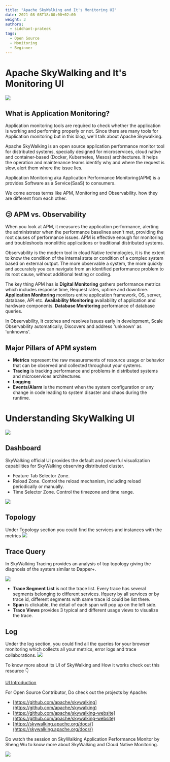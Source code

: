 ```yaml
---
title: "Apache SkyWalking and It's Monitoring UI"
date: 2021-08-08T18:00:00+02:00
weight: 3
authors:
  - siddhant-prateek
tags:
  - Open Source
  - Monitoring
  - Beginner
---
```


# Apache SkyWalking and It's Monitoring UI

![](https://i.imgur.com/bxF5n3Q.png)



## What is Application Monitoring?

Application monitoring tools are required to check whether the application is working and performing properly or not. Since there are many tools for Application monitoring but in this blog, we'll talk about Apache Skywalking.

Apache SkyWalking is an open source application performance monitor tool for distributed systems, specially designed for microservices, cloud native and container-based (Docker, Kubernetes, Mesos) architectures. It helps the operation and maintenance teams identify why and where the request is slow, alert them where the issue lies.  

Application Monitoring aka Application Performance Monitoring(APM) is a provides Software as a Service(SaaS) to consumers. 

We come across terms like APM, Monitoring and Observability. how they are different from each other.

## 😕 APM vs. Observability

When you look at APM, it measures the application performance, alerting the administrator when the performance baselines aren't met, providing the root causes of performance issues. APM is effective enough for monitoring and troubleshoots monolithic applications or traditional distributed systems.

Observability is the modern tool in cloud Native technologies, it is the extent to know the condition of the internal state or condition of a complex system based on external output. The more observable a system, the more quickly and accurately you can navigate from an identified performance problem to its root cause, without additional testing or coding. 

The key thing APM has is **Digital Monitoring** gathers performance metrics which includes response time, Request rates, uptime and downtime. **Application Monitoring**  monitors entire application framework, OS, server, database, API etc. **Availability Monitoring** availability of application and hardware components. **Database Monitoring** performance of database queries. 

In Observability, It catches and resolves issues early in development, Scale Observability automatically, Discovers and address 'unknown' as 'unknowns'.

## Major Pillars of APM system 
- **Metrics** represent the raw measurements of resource usage or behavior that can be observed and collected throughout your systems.
- **Tracing** is tracking performance and problems in distributed systems and microservices architectures. 
- **Logging**
- **Events/Alarm** is the moment when the system configuration or any change in code leading to system disaster and chaos during the runtime. 



# Understanding SkyWalking UI

![](https://i.imgur.com/oRztmim.png)


## Dashboard
SkyWalking official UI provides the default and powerful visualization capabilities for SkyWalking observing distributed cluster.

- Feature Tab Selector Zone.
- Reload Zone. Control the reload mechanism, including reload periodically or manually.
- Time Selector Zone. Control the timezone and time range.

![](https://i.imgur.com/2h6PSdU.png)


## Topology

Under Topology section you could find the services and instances with the metrics
![](https://i.imgur.com/L5HZt0m.png)


## Trace Query
In SkyWalking Tracing provides an analysis of top topology giving the diagnosis of the system similar to Dapper+.


![](https://i.imgur.com/u28q3Em.png)

- **Trace Segment List** is not the trace list. Every trace has several segments belonging to different services. Ifquery by all services or by trace id, different segments with same trace id could be list there.
- **Span** is clickable, the detail of each span will pop up on the left side.
- **Trace Views** provides 3 typical and different usage views to visualize the trace.

## Log

Under the log section, you could find all the queries for your browser monitoring which collects all your metrics, error logs and trace collaborations. 
![](https://i.imgur.com/IdyhSlB.png)


To know more about its UI of SkyWalking and How it works check out this resource 👇

[UI Introduction](https://skywalking.apache.org/docs/main/v8.5.0/en/ui/readme/)

For Open Source Contributor, Do check out the projects by Apache:

- [https://github.com/apache/skywalking](https://github.com/apache/skywalking)
- [https://github.com/apache/skywalking-website](https://github.com/apache/skywalking-website)
- [https://skywalking.apache.org/docs/](https://skywalking.apache.org/docs/)

Do watch the session on SkyWalking Application Performance Monitor by Sheng Wu to know more about SkyWalking and Cloud Native Monitoring.

<!-- ![](https://i.imgur.com/7UhCsm6.jpg)] -->

<a href="https://www.youtube.com/watch?v=6lmHU3XtN10" target="_blank">
<img src="https://i.imgur.com/7UhCsm6.jpg">
</a>
